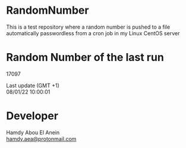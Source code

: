 # RandomNumber    
This is a test repository where a random number is pushed to a file automatically passwordless from a cron job in my Linux CentOS server    
# Random Number of the last run   
17097
      
Last update (GMT +1)    
08/01/22 10:00:01
# Developer    
Hamdy Abou El Anein   
hamdy.aea@protonmail.com

